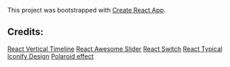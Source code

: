 This project was bootstrapped with [Create React App](https://github.com/facebook/create-react-app).

## Credits:

<a href="https://github.com/stephane-monnot/react-vertical-timeline">React Vertical Timeline</a>
<a href="https://github.com/rcaferati/react-awesome-slider">React Awesome Slider</a>
<a href="https://github.com/markusenglund/react-switch">React Switch</a>
<a href="https://github.com/catalinmiron/react-typical">React Typical</a>
<a href="https://iconify.design/icon-sets/?query=angular">Iconify Design</a>
<a href="https://www.w3docs.com/snippets/css/how-to-create-polaroid-image-with-css.html#">Polaroid effect</a>